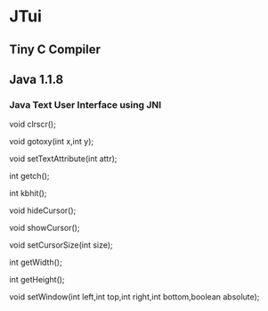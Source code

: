 # JTui

## Tiny C Compiler 
## Java 1.1.8

### Java Text User Interface using JNI

void clrscr();

void gotoxy(int x,int y);

void setTextAttribute(int attr);

int getch();

int kbhit();

void hideCursor();

void showCursor();

void setCursorSize(int size);

int getWidth();

int getHeight();

void setWindow(int left,int top,int right,int bottom,boolean absolute);

